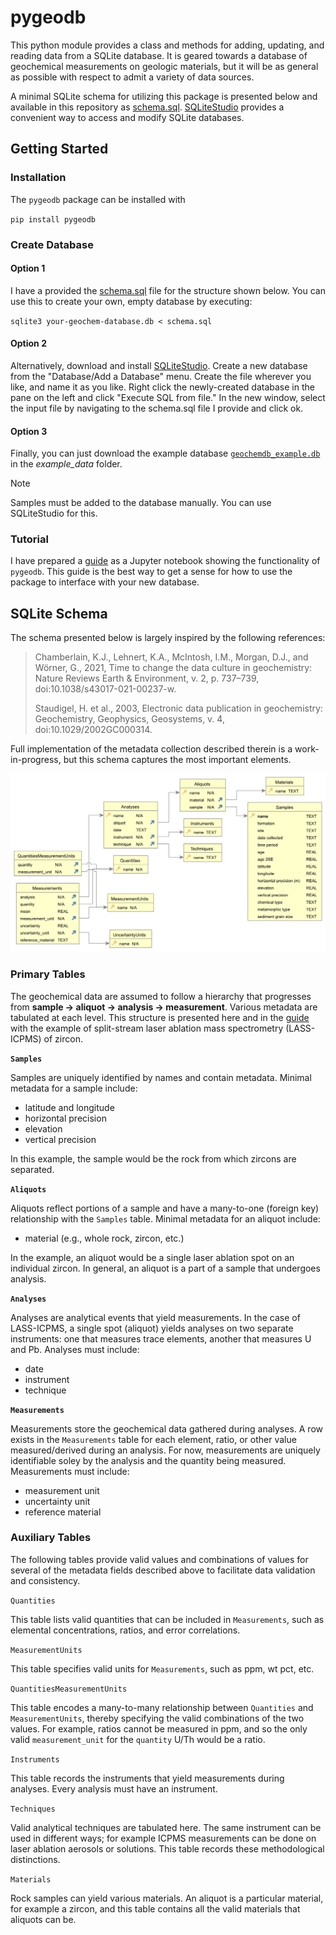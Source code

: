 # pygeodb

This python module provides a class and methods for adding, updating, and reading data from a SQLite database. It is geared towards a database of geochemical measurements on geologic materials, but it will be as general as possible with respect to admit a variety of data sources.

A minimal SQLite schema for utilizing this package is presented below and available in this repository as [schema.sql](schema.sql). [SQLiteStudio](https://sqlitestudio.pl/) provides a convenient way to access and modify SQLite databases.

## Getting Started

### Installation
The `pygeodb` package can be installed with 

`pip install pygeodb`

### Create Database

#### Option 1
I have a provided the [schema.sql](schema.sql) file for the structure shown below. You can use this to create your own, empty database by executing:

`sqlite3 your-geochem-database.db < schema.sql` 

#### Option 2
Alternatively, download and install [SQLiteStudio](https://sqlitestudio.pl/). Create a new database from the "Database/Add a Database" menu. Create the file wherever you like, and name it as you like. Right click the newly-created database in the pane on the left and click "Execute SQL from file." In the new window, select the input file by navigating to the schema.sql file I provide and click ok. 

#### Option 3
Finally, you can just download the example database [`geochemdb_example.db`](example_data/geochemdb_example.db) in the *example_data* folder.

> [!NOTE]  
> Samples must be added to the database manually. You can use SQLiteStudio for this.

### Tutorial
I have prepared a [guide](guide.ipynb) as a Jupyter notebook showing the functionality of `pygeodb`. This guide is the best way to get a sense for how to use the package to interface with your new database.

## SQLite Schema

The schema presented below is largely inspired by the following references:

> Chamberlain, K.J., Lehnert, K.A., McIntosh, I.M., Morgan, D.J., and Wörner, G., 2021, Time to change the data culture in geochemistry: Nature Reviews Earth & Environment, v. 2, p. 737–739, doi:10.1038/s43017-021-00237-w.
>
> Staudigel, H. et al., 2003, Electronic data publication in geochemistry: Geochemistry, Geophysics, Geosystems, v. 4, doi:10.1029/2002GC000314.

Full implementation of the metadata collection described therein is a work-in-progress, but this schema captures the most important elements.

![schema](images/schema.png)

### Primary Tables

The geochemical data are assumed to follow a hierarchy that progresses from
**sample → aliquot → analysis → measurement**. Various metadata are tabulated at each level. This structure is presented here and in the [guide](guide.ipynb) with the example of split-stream laser ablation mass spectrometry (LASS-ICPMS) of zircon.

**`Samples`**

Samples are uniquely identified by names and contain metadata. Minimal metadata for a
sample include:
- latitude and longitude
- horizontal precision
- elevation
- vertical precision

In this example, the sample would be the rock from which zircons are separated.  

**`Aliquots`**

Aliquots reflect portions of a sample and have a many-to-one (foreign key) relationship with the `Samples` table. Minimal metadata for an aliquot include:
- material (e.g., whole rock, zircon, etc.)

In the example, an aliquot would be a single laser ablation spot on an individual zircon. In general, an aliquot is a part of a sample that undergoes analysis.

**`Analyses`**

Analyses are analytical events that yield measurements. In the case of LASS-ICPMS, a single spot (aliquot) yields analyses on two separate instruments: one that measures trace elements, another that measures U and Pb. Analyses must include:
- date
- instrument
- technique

**`Measurements`**

Measurements store the geochemical data gathered during analyses. A row exists in the
`Measurements` table for each element, ratio, or other value measured/derived during an
analysis. For now, measurements are uniquely identifiable soley by the analysis and the
quantity being measured. Measurements must include:
- measurement unit
- uncertainty unit
- reference material

### Auxiliary Tables
The following tables provide valid values and combinations of values for several of the metadata fields described above to facilitate data validation and consistency.

`Quantities`

This table lists valid quantities that can be included in `Measurements`, such as elemental concentrations, ratios, and error correlations. 

`MeasurementUnits`

This table specifies valid units for `Measurements`, such as ppm, wt pct, etc. 

`QuantitiesMeasurementUnits`

This table encodes a many-to-many relationship between `Quantities` and
`MeasurementUnits`, thereby specifying the valid combinations of the two values. For example, ratios cannot be measured in ppm, and so the only valid `measurement_unit` for the `quantity` U/Th would be a ratio.

`Instruments`

This table records the instruments that yield measurements during analyses. Every analysis must have an instrument.

`Techniques`

Valid analytical techniques are tabulated here. The same instrument can be used in different ways; for example ICPMS measurements can be done on laser ablation aerosols or solutions. This table records these methodological distinctions.

`Materials`

Rock samples can yield various materials. An aliquot is a particular material, for example a zircon, and this table contains all the valid materials that aliquots can be.